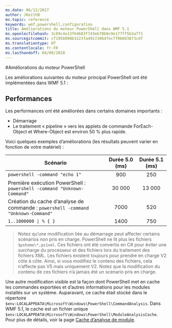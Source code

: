 ```yaml
---
ms.date: 06/12/2017
author: JKeithB
ms.topic: reference
keywords: wmf,powershell,configuration
title: Améliorations du moteur PowerShell dans WMF 5.1
ms.openlocfilehash: 3c69c4e13f64683f743eb78b0c9e177ff5b3a771
ms.sourcegitcommit: cf195b090b3223fa4917206dfec7f0b603873cdf
ms.translationtype: HT
ms.contentlocale: fr-FR
ms.lasthandoff: 04/09/2018
---
```

#<a name="powershell-engine-improvements"></a>Améliorations du moteur PowerShell

Les améliorations suivantes du moteur principal PowerShell ont été implémentées dans WMF 5.1 :


## <a name="performance"></a>Performances ##

Les performances ont été améliorées dans certains domaines importants :

- Démarrage
- Le traitement « pipeline » vers les applets de commande ForEach-Object et Where-Object est environ 50 % plus rapide.

Voici quelques exemples d’améliorations (les résultats peuvent varier en fonction de votre matériel) :

| Scénario | Durée 5.0 (ms) | Durée 5.1 (ms) |
| -------- | :---------------: | :---------------: |
| `powershell -command "echo 1"` | 900 | 250 |
| Première exécution PowerShell : `powershell -command "Unknown-Command"` | 30 000 | 13 000 |
| Création du cache d’analyse de commande : `powershell -command "Unknown-Command"` | 7000 | 520 |
| <code>1..1000000 &#124; % { }</code> | 1400 | 750 |

> Notez qu’une modification liée au démarrage peut affecter certains scénarios non pris en charge.
> PowerShell ne lit plus les fichiers `$pshome\*.ps1xml`. Ces fichiers ont été convertis en C# pour éviter une surcharge du processeur et des fichiers lors du traitement des fichiers XML.
Les fichiers existent toujours pour prendre en charge V2 côte à côte. Ainsi, si vous modifiez le contenu des fichiers, cela n’affecte pas V5 mais uniquement V2.
Notez que la modification du contenu de ces fichiers n’a jamais été un scénario pris en charge.

Une autre modification visible est la façon dont PowerShell met en cache les commandes exportées et d’autres informations pour les modules installés sur un système.
Auparavant, ce cache était stocké dans le répertoire `$env:LOCALAPPDATA\Microsoft\Windows\PowerShell\CommandAnalysis`.
Dans WMF 5.1, le cache est un fichier unique `$env:LOCALAPPDATA\Microsoft\Windows\PowerShell\ModuleAnalysisCache`.
Pour plus de détails, voir la page [Cache d’analyse de module](scenarios-features.md#module-analysis-cache).